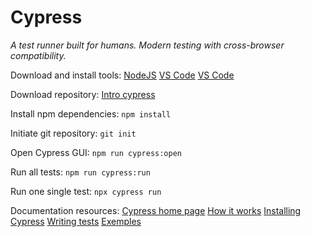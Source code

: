 # Cypress
*A test runner built for humans.*
*Modern testing with cross-browser compatibility.*

Download and install tools:
[NodeJS](https://nodejs.org/en/download/)
[VS Code](https://code.visualstudio.com/download)
[VS Code](https://desktop.github.com/)

Download repository:
[Intro cypress](https://github.com/alexandrumcc/intro_cypress)

Install npm dependencies:
`npm install `

Initiate git repository:
`git init `

Open Cypress GUI:
`npm run cypress:open`

Run all tests:
`npm run cypress:run`

Run one single test:
`npx cypress run`

Documentation resources:
[Cypress home page](https://www.cypress.io/)
[How it works](https://www.cypress.io/how-it-works)
[Installing Cypress](https://docs.cypress.io/guides/getting-started/installing-cypress)
[Writing tests](https://docs.cypress.io/guides/getting-started/writing-your-first-test)
[Exemples](https://example.cypress.io/)